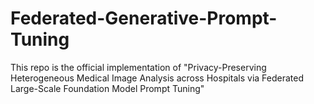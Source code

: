 # Federated-Generative-Prompt-Tuning
This repo is the official implementation of "Privacy-Preserving Heterogeneous Medical Image Analysis across Hospitals via Federated Large-Scale Foundation Model Prompt Tuning"
